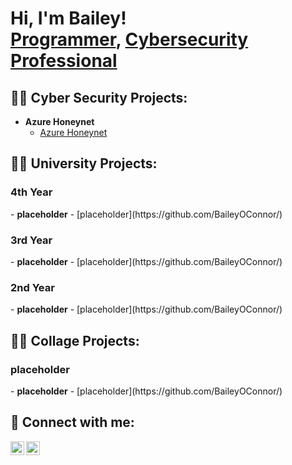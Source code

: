 <h1>Hi, I'm Bailey! <br/><a href="https://github.com/BaileyOConnor">Programmer</a>, <a href="https://www.linkedin.com/in/BaileyOConnor1/">Cybersecurity Professional</a></h1>

<h2>👨‍💻 Cyber Security Projects:</h2>

- <b>Azure Honeynet</b>
  - [Azure Honeynet](https://github.com/BaileyOConnor/)
 
<h2>👨‍💻 University Projects:</h2>
  <h3> 4th Year</h3>
  - <b>placeholder</b>
    - [placeholder](https://github.com/BaileyOConnor/)

  <h3> 3rd Year</h3>
  - <b>placeholder</b>
    - [placeholder](https://github.com/BaileyOConnor/)
       
  <h3> 2nd Year</h3>
  - <b>placeholder</b>
    - [placeholder](https://github.com/BaileyOConnor/)
  
<h2>👨‍💻 Collage Projects:</h2> 
  <h3> placeholder</h3>
  - <b>placeholder</b>
    - [placeholder](https://github.com/BaileyOConnor/)

      


<h2> 🤳 Connect with me:</h2>

[<img align="left" alt="JoshMadakor | Twitter" width="22px" src="https://cdn.jsdelivr.net/npm/simple-icons@v3/icons/twitter.svg" />][twitter]
[<img align="left" alt="JoshMadakor | LinkedIn" width="22px" src="https://cdn.jsdelivr.net/npm/simple-icons@v3/icons/linkedin.svg" />][linkedin]

[twitter]: https://twitter.com/
[linkedin]: https://linkedin.com/in/BaileyOConnor1/

<!--
**BaileyOConnor/BaileyOConnor** is a ✨ _special_ ✨ repository because its `README.md` (this file) appears on your GitHub profile.

Here are some ideas to get you started:

- 🔭 I’m currently working on ...
- 🌱 I’m currently learning ...
- 👯 I’m looking to collaborate on ...
- 🤔 I’m looking for help with ...
- 💬 Ask me about ...
- 📫 How to reach me: ...
- 😄 Pronouns: ...
- ⚡ Fun fact: ...
-->
